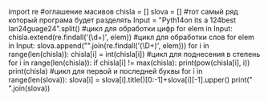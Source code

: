 import re
#оглашение масивов
chisla = []
slova = []
#тот самый ряд который програма будет разделять
Input = "Pyth14on its a 124best lan24guage24".split()
#цикл для обработки цифр 
for elem in Input:
	chisla.extend(re.findall('(\d+)', elem))
#цикл для обработки слов
for elem in Input:
	slova.append("".join(re.findall('(\D+)', elem)))
for i in range(len(chisla)):
	chisla[i] = int(chisla[i])
#цикл для поднесения в степень  
for i in range(len(chisla)):
	if chisla[i] != max(chisla):
		print(pow(chisla[i], i))
print(chisla)
#цикл для первой и последней буквы
for i in range(len(slova)):
	slova[i] = slova[i].title()[0:-1]+slova[i][-1].upper()
print(" ".join(slova))
